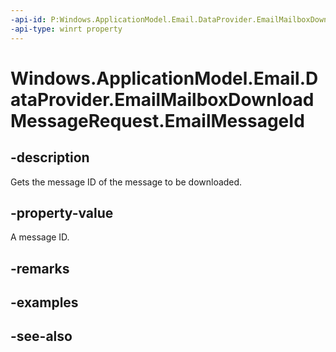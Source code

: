 ----api-id: P:Windows.ApplicationModel.Email.DataProvider.EmailMailboxDownloadMessageRequest.EmailMessageId
-api-type: winrt property
---<!-- Property syntaxpublic string EmailMessageId { get; }--># Windows.ApplicationModel.Email.DataProvider.EmailMailboxDownloadMessageRequest.EmailMessageId## -descriptionGets the message ID of the message to be downloaded.## -property-valueA message ID.## -remarks## -examples## -see-also